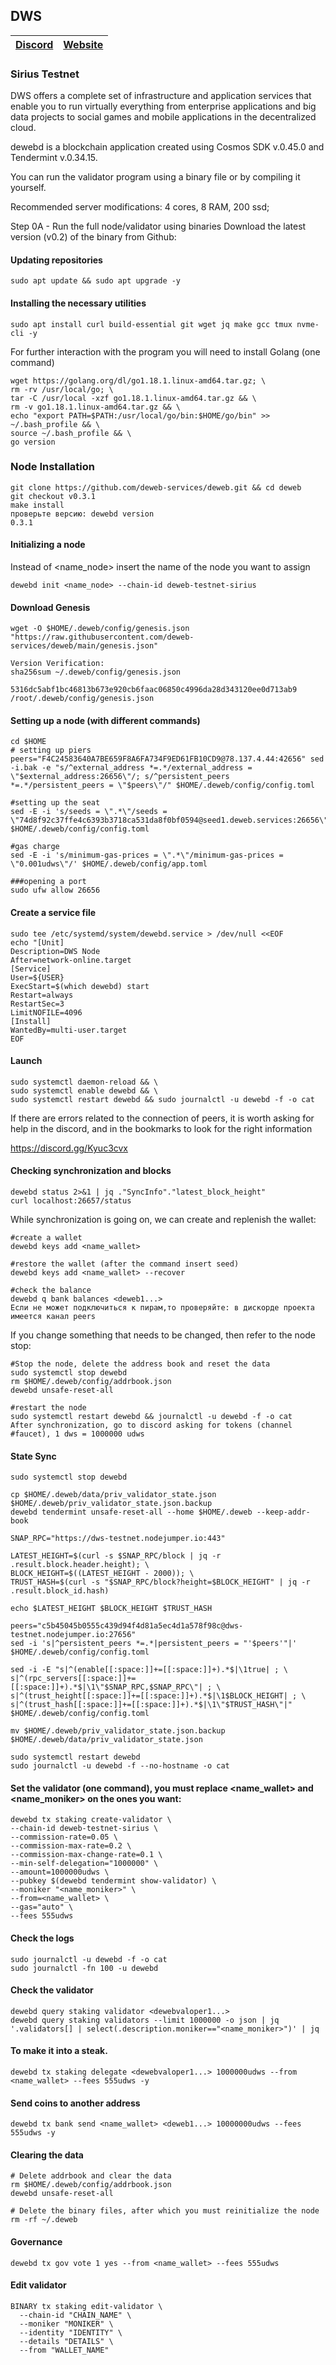 ## DWS

[Discord](https://discord.gg/dws) | [Website](https://deweb.services/) 
| --- | ---

### Sirius Testnet

DWS offers a complete set of infrastructure and application services that enable you to run virtually everything from enterprise applications and big data projects to social games and mobile applications in the decentralized cloud.

dewebd is a blockchain application created using Cosmos SDK v.0.45.0 and Tendermint v.0.34.15.

You can run the validator program using a binary file or by compiling it yourself.

Recommended server modifications: 4 cores, 8 RAM, 200 ssd;

Step 0A - Run the full node/validator using binaries
Download the latest version (v0.2) of the binary from Github:


#### Updating repositories
```Shell
sudo apt update && sudo apt upgrade -y
```
#### Installing the necessary utilities
```Shell
sudo apt install curl build-essential git wget jq make gcc tmux nvme-cli -y
```

For further interaction with the program you will need to install Golang (one command)

```Shell
wget https://golang.org/dl/go1.18.1.linux-amd64.tar.gz; \
rm -rv /usr/local/go; \
tar -C /usr/local -xzf go1.18.1.linux-amd64.tar.gz && \
rm -v go1.18.1.linux-amd64.tar.gz && \
echo "export PATH=$PATH:/usr/local/go/bin:$HOME/go/bin" >> ~/.bash_profile && \
source ~/.bash_profile && \
go version
```

### Node Installation
```Shell
git clone https://github.com/deweb-services/deweb.git && cd deweb
git checkout v0.3.1
make install
проверьте версию: dewebd version 
0.3.1
```

#### Initializing a node
Instead of <name_node> insert the name of the node you want to assign
```Shell
dewebd init <name_node> --chain-id deweb-testnet-sirius
```
#### Download Genesis
```Shell
wget -O $HOME/.deweb/config/genesis.json "https://raw.githubusercontent.com/deweb-services/deweb/main/genesis.json"
```

```Shell
Version Verification:
sha256sum ~/.deweb/config/genesis.json 

5316dc5abf1bc46813b673e920cb6faac06850c4996da28d343120ee0d713ab9  /root/.deweb/config/genesis.json
```

#### Setting up a node (with different commands)
```Shell
cd $HOME
# setting up piers
peers="F4C24583640A7BE659F8A6FA734F9ED61FB10CD9@78.137.4.44:42656" sed -i.bak -e "s/^external_address *=.*/external_address = \"$external_address:26656\"/; s/^persistent_peers *=.*/persistent_peers = \"$peers\"/" $HOME/.deweb/config/config.toml

#setting up the seat
sed -E -i 's/seeds = \".*\"/seeds = \"74d8f92c37ffe4c6393b3718ca531da8f0bf0594@seed1.deweb.services:26656\"/' $HOME/.deweb/config/config.toml

#gas charge
sed -E -i 's/minimum-gas-prices = \".*\"/minimum-gas-prices = \"0.001udws\"/' $HOME/.deweb/config/app.toml

###opening a port
sudo ufw allow 26656
```

#### Create a service file
```Shell
sudo tee /etc/systemd/system/dewebd.service > /dev/null <<EOF
echo "[Unit]
Description=DWS Node
After=network-online.target
[Service]
User=${USER}
ExecStart=$(which dewebd) start
Restart=always
RestartSec=3
LimitNOFILE=4096
[Install] 
WantedBy=multi-user.target 
EOF
```
#### Launch
```Shell
sudo systemctl daemon-reload && \
sudo systemctl enable dewebd && \
sudo systemctl restart dewebd && sudo journalctl -u dewebd -f -o cat
```
If there are errors related to the connection of peers, it is worth asking for help in the discord, and in the bookmarks to look for the right information

https://discord.gg/Kyuc3cvx

#### Checking synchronization and blocks
```Shell
dewebd status 2>&1 | jq ."SyncInfo"."latest_block_height"
curl localhost:26657/status
```
While synchronization is going on, we can create and replenish the wallet:
```Shell
#create a wallet
dewebd keys add <name_wallet>

#restore the wallet (after the command insert seed)
dewebd keys add <name_wallet> --recover

#check the balance
dewebd q bank balances <deweb1...>
Если не может подключиться к пирам,то проверяйте: в дискорде проекта имеется канал peers
```
If you change something that needs to be changed, then refer to the node stop:
```Shell
#Stop the node, delete the address book and reset the data
sudo systemctl stop dewebd
rm $HOME/.deweb/config/addrbook.json
dewebd unsafe-reset-all

#restart the node
sudo systemctl restart dewebd && journalctl -u dewebd -f -o cat
After synchronization, go to discord asking for tokens (channel #faucet), 1 dws = 1000000 udws
```
#### State Sync 
```Shell
sudo systemctl stop dewebd

cp $HOME/.deweb/data/priv_validator_state.json $HOME/.deweb/priv_validator_state.json.backup
dewebd tendermint unsafe-reset-all --home $HOME/.deweb --keep-addr-book

SNAP_RPC="https://dws-testnet.nodejumper.io:443"

LATEST_HEIGHT=$(curl -s $SNAP_RPC/block | jq -r .result.block.header.height); \
BLOCK_HEIGHT=$((LATEST_HEIGHT - 2000)); \
TRUST_HASH=$(curl -s "$SNAP_RPC/block?height=$BLOCK_HEIGHT" | jq -r .result.block_id.hash)

echo $LATEST_HEIGHT $BLOCK_HEIGHT $TRUST_HASH

peers="c5b45045b0555c439d94f4d81a5ec4d1a578f98c@dws-testnet.nodejumper.io:27656"
sed -i 's|^persistent_peers *=.*|persistent_peers = "'$peers'"|' $HOME/.deweb/config/config.toml

sed -i -E "s|^(enable[[:space:]]+=[[:space:]]+).*$|\1true| ; \
s|^(rpc_servers[[:space:]]+=[[:space:]]+).*$|\1\"$SNAP_RPC,$SNAP_RPC\"| ; \
s|^(trust_height[[:space:]]+=[[:space:]]+).*$|\1$BLOCK_HEIGHT| ; \
s|^(trust_hash[[:space:]]+=[[:space:]]+).*$|\1\"$TRUST_HASH\"|" $HOME/.deweb/config/config.toml

mv $HOME/.deweb/priv_validator_state.json.backup $HOME/.deweb/data/priv_validator_state.json

sudo systemctl restart dewebd
sudo journalctl -u dewebd -f --no-hostname -o cat
```
#### Set the validator (one command), you must replace <name_wallet> and <name_moniker> on the ones you want:
```Shell
dewebd tx staking create-validator \
--chain-id deweb-testnet-sirius \
--commission-rate=0.05 \
--commission-max-rate=0.2 \
--commission-max-change-rate=0.1 \
--min-self-delegation="1000000" \
--amount=1000000udws \
--pubkey $(dewebd tendermint show-validator) \
--moniker "<name_moniker>" \
--from=<name_wallet> \
--gas="auto" \
--fees 555udws
```
#### Check the logs
```Shell
sudo journalctl -u dewebd -f -o cat
sudo journalctl -fn 100 -u dewebd
```
#### Check the validator
```Shell
dewebd query staking validator <dewebvaloper1...>
dewebd query staking validators --limit 1000000 -o json | jq '.validators[] | select(.description.moniker=="<name_moniker>")' | jq
```
#### To make it into a steak.
```Shell
dewebd tx staking delegate <dewebvaloper1...> 1000000udws --from <name_wallet> --fees 555udws -y
```
#### Send coins to another address
```Shell
dewebd tx bank send <name_wallet> <deweb1...> 10000000udws --fees 555udws -y
```
#### Clearing the data
```Shell
# Delete addrbook and clear the data
rm $HOME/.deweb/config/addrbook.json
dewebd unsafe-reset-all

# Delete the binary files, after which you must reinitialize the node
rm -rf ~/.deweb
```
#### Governance
```Shell
dewebd tx gov vote 1 yes --from <name_wallet> --fees 555udws
```

#### Edit validator 
```Shell
BINARY tx staking edit-validator \
  --chain-id "CHAIN_NAME" \
  --moniker "MONIKER" \
  --identity "IDENTITY" \
  --details "DETAILS" \
  --from "WALLET_NAME"
```
